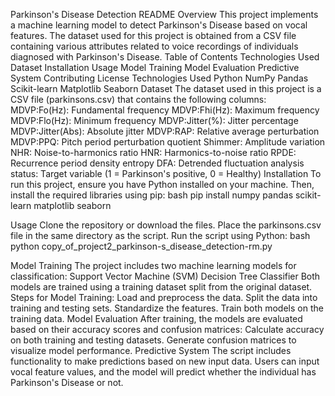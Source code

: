 Parkinson's Disease Detection README
Overview
This project implements a machine learning model to detect Parkinson's Disease based on vocal features. The dataset used for this project is obtained from a CSV file containing various attributes related to voice recordings of individuals diagnosed with Parkinson's Disease.
Table of Contents
Technologies Used
Dataset
Installation
Usage
Model Training
Model Evaluation
Predictive System
Contributing
License
Technologies Used
Python
NumPy
Pandas
Scikit-learn
Matplotlib
Seaborn
Dataset
The dataset used in this project is a CSV file (parkinsons.csv) that contains the following columns:
MDVP:Fo(Hz): Fundamental frequency
MDVP:Fhi(Hz): Maximum frequency
MDVP:Flo(Hz): Minimum frequency
MDVP:Jitter(%): Jitter percentage
MDVP:Jitter(Abs): Absolute jitter
MDVP:RAP: Relative average perturbation
MDVP:PPQ: Pitch period perturbation quotient
Shimmer: Amplitude variation
NHR: Noise-to-harmonics ratio
HNR: Harmonics-to-noise ratio
RPDE: Recurrence period density entropy
DFA: Detrended fluctuation analysis
status: Target variable (1 = Parkinson's positive, 0 = Healthy)
Installation
To run this project, ensure you have Python installed on your machine. Then, install the required libraries using pip:
bash
pip install numpy pandas scikit-learn matplotlib seaborn

Usage
Clone the repository or download the files.
Place the parkinsons.csv file in the same directory as the script.
Run the script using Python:
bash
python copy_of_project2_parkinson-s_disease_detection-rm.py

Model Training
The project includes two machine learning models for classification:
Support Vector Machine (SVM)
Decision Tree Classifier
Both models are trained using a training dataset split from the original dataset.
Steps for Model Training:
Load and preprocess the data.
Split the data into training and testing sets.
Standardize the features.
Train both models on the training data.
Model Evaluation
After training, the models are evaluated based on their accuracy scores and confusion matrices:
Calculate accuracy on both training and testing datasets.
Generate confusion matrices to visualize model performance.
Predictive System
The script includes functionality to make predictions based on new input data. Users can input vocal feature values, and the model will predict whether the individual has Parkinson's Disease or not.
